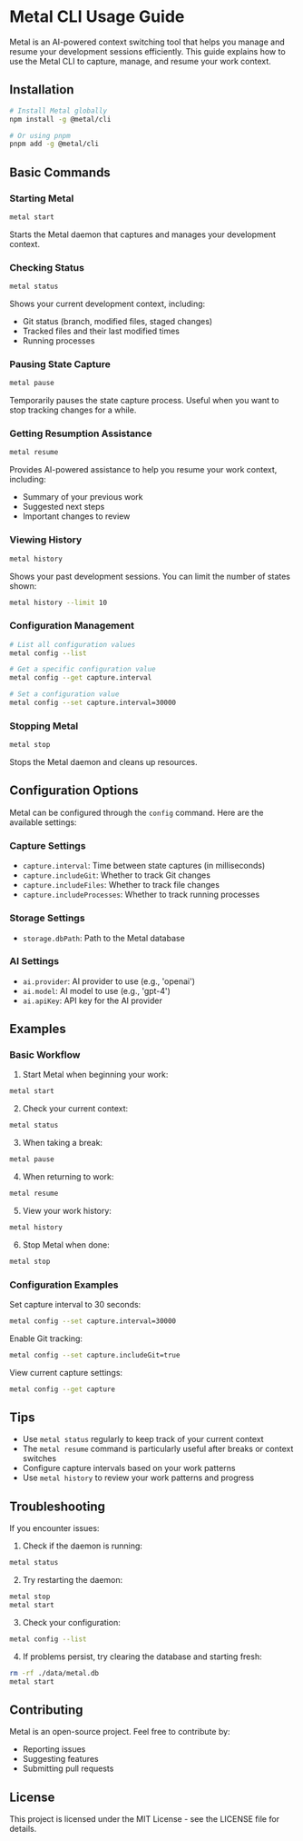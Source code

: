 # Metal CLI Usage Guide

Metal is an AI-powered context switching tool that helps you manage and resume your development sessions efficiently. This guide explains how to use the Metal CLI to capture, manage, and resume your work context.

## Installation

```bash
# Install Metal globally
npm install -g @metal/cli

# Or using pnpm
pnpm add -g @metal/cli
```

## Basic Commands

### Starting Metal

```bash
metal start
```

Starts the Metal daemon that captures and manages your development context.

### Checking Status

```bash
metal status
```

Shows your current development context, including:

- Git status (branch, modified files, staged changes)
- Tracked files and their last modified times
- Running processes

### Pausing State Capture

```bash
metal pause
```

Temporarily pauses the state capture process. Useful when you want to stop tracking changes for a while.

### Getting Resumption Assistance

```bash
metal resume
```

Provides AI-powered assistance to help you resume your work context, including:

- Summary of your previous work
- Suggested next steps
- Important changes to review

### Viewing History

```bash
metal history
```

Shows your past development sessions. You can limit the number of states shown:

```bash
metal history --limit 10
```

### Configuration Management

```bash
# List all configuration values
metal config --list

# Get a specific configuration value
metal config --get capture.interval

# Set a configuration value
metal config --set capture.interval=30000
```

### Stopping Metal

```bash
metal stop
```

Stops the Metal daemon and cleans up resources.

## Configuration Options

Metal can be configured through the `config` command. Here are the available settings:

### Capture Settings

- `capture.interval`: Time between state captures (in milliseconds)
- `capture.includeGit`: Whether to track Git changes
- `capture.includeFiles`: Whether to track file changes
- `capture.includeProcesses`: Whether to track running processes

### Storage Settings

- `storage.dbPath`: Path to the Metal database

### AI Settings

- `ai.provider`: AI provider to use (e.g., 'openai')
- `ai.model`: AI model to use (e.g., 'gpt-4')
- `ai.apiKey`: API key for the AI provider

## Examples

### Basic Workflow

1. Start Metal when beginning your work:

```bash
metal start
```

2. Check your current context:

```bash
metal status
```

3. When taking a break:

```bash
metal pause
```

4. When returning to work:

```bash
metal resume
```

5. View your work history:

```bash
metal history
```

6. Stop Metal when done:

```bash
metal stop
```

### Configuration Examples

Set capture interval to 30 seconds:

```bash
metal config --set capture.interval=30000
```

Enable Git tracking:

```bash
metal config --set capture.includeGit=true
```

View current capture settings:

```bash
metal config --get capture
```

## Tips

- Use `metal status` regularly to keep track of your current context
- The `metal resume` command is particularly useful after breaks or context switches
- Configure capture intervals based on your work patterns
- Use `metal history` to review your work patterns and progress

## Troubleshooting

If you encounter issues:

1. Check if the daemon is running:

```bash
metal status
```

2. Try restarting the daemon:

```bash
metal stop
metal start
```

3. Check your configuration:

```bash
metal config --list
```

4. If problems persist, try clearing the database and starting fresh:

```bash
rm -rf ./data/metal.db
metal start
```

## Contributing

Metal is an open-source project. Feel free to contribute by:

- Reporting issues
- Suggesting features
- Submitting pull requests

## License

This project is licensed under the MIT License - see the LICENSE file for details.
